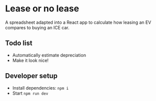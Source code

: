 # Lease or no lease

A spreadsheet adapted into a React app to calculate how leasing an EV compares to buying an ICE car.

## Todo list
* Automatically estimate depreciation
* Make it look nice!

## Developer setup

* Install dependencies: `npm i`
* Start `npm run dev`
